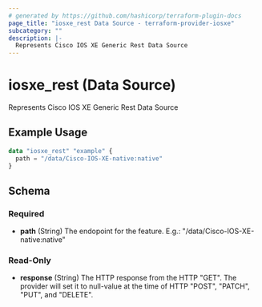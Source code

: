 ```yaml
---
# generated by https://github.com/hashicorp/terraform-plugin-docs
page_title: "iosxe_rest Data Source - terraform-provider-iosxe"
subcategory: ""
description: |-
  Represents Cisco IOS XE Generic Rest Data Source
---
```


# iosxe_rest (Data Source)

Represents Cisco IOS XE Generic Rest Data Source

## Example Usage

```terraform
data "iosxe_rest" "example" {
  path = "/data/Cisco-IOS-XE-native:native"
}
```

<!-- schema generated by tfplugindocs -->
## Schema

### Required

- **path** (String) The endopoint for the feature. E.g.: "/data/Cisco-IOS-XE-native:native"

### Read-Only

- **response** (String) The HTTP response from the HTTP "GET". The provider will set it to null-value at the time of HTTP "POST", "PATCH", "PUT", and "DELETE".


